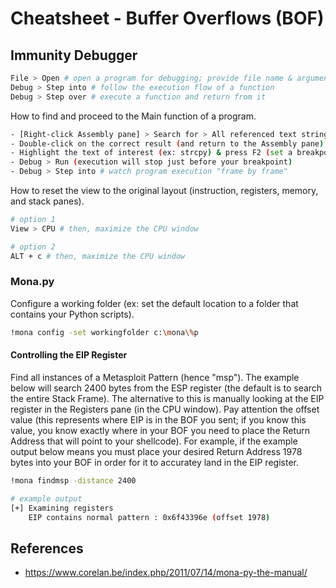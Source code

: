 # Cheatsheet - Buffer Overflows (BOF)
## Immunity Debugger
```bash
File > Open # open a program for debugging; provide file name & arguments
Debug > Step into # follow the execution flow of a function
Debug > Step over # execute a function and return from it
```

How to find and proceed to the Main function of a program.
```bash
- [Right-click Assembly pane] > Search for > All referenced text strings
- Double-click on the correct result (and return to the Assembly pane)
- Highlight the text of interest (ex: strcpy) & press F2 (set a breakpoint)
- Debug > Run (execution will stop just before your breakpoint)
- Debug > Step into # watch program execution "frame by frame"
```

How to reset the view to the original layout (instruction, registers, memory, and stack panes). 
```bash
# option 1
View > CPU # then, maximize the CPU window

# option 2
ALT + c # then, maximize the CPU window
```

### Mona.py
Configure a working folder (ex: set the default location to a folder that contains your Python scripts). 
```bash
!mona config -set workingfolder c:\mona\%p
```

#### Controlling the EIP Register
Find all instances of a Metasploit Pattern (hence "msp"). The example below will search 2400 bytes from the ESP register (the default is to search the entire Stack Frame). The alternative to this is manually looking at the EIP register in the Registers pane (in the CPU window). Pay attention the offset value (this represents where EIP is in the BOF you sent; if you know this value, you know exactly where in your BOF you need to place the Return Address that will point to your shellcode). For example, if the example output below means you must place your desired Return Address 1978 bytes into your BOF in order for it to accuratey land in the EIP register. 
```bash
!mona findmsp -distance 2400

# example output
[+] Examining registers
    EIP contains normal pattern : 0x6f43396e (offset 1978)
```

## References
* https://www.corelan.be/index.php/2011/07/14/mona-py-the-manual/

